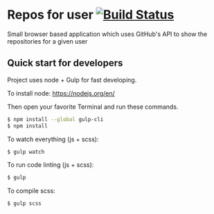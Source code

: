 # Repos for user [![Build Status](https://travis-ci.org/Flight/github_task.svg?branch=master)](https://travis-ci.org/Flight/github_task)
Small browser based application which uses GitHub's API to show the repositories for a given user

## Quick start for developers
Project uses node + Gulp for fast developing.

To install node: https://nodejs.org/en/

Then open your favorite Terminal and run these commands.

```sh
$ npm install --global gulp-cli
$ npm install
```

To watch everything (js + scss):
```sh
$ gulp watch
```

To run code linting (js + scss):
```sh
$ gulp
```

To compile scss:
```sh
$ gulp scss
```